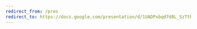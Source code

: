 ```yaml
---
redirect_from: /pres
redirect_to: https://docs.google.com/presentation/d/1UADPxbqd7d8L_SzTtbr69kE5-bdv0ki4Xvvj7ReUbc8/edit?usp=sharing
---
```


